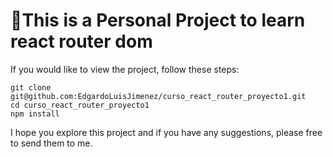 # 🤠This is a Personal Project to learn react router dom
If you would like to view the project, follow these steps:

```
git clone git@github.com:EdgardoLuisJimenez/curso_react_router_proyecto1.git
cd curso_react_router_proyecto1
npm install
```
I hope you explore this project and if you have any suggestions, please free to send them to me.